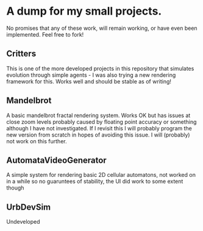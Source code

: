 # A dump for my small projects.
No promises that any of these work, will remain working, or have even been implemented. Feel free to fork!

## Critters
This is one of the more developed projects in this repository that simulates evolution through simple agents - I was also trying a new rendering framework for this. Works well and should be stable as of writing!
## Mandelbrot
A basic mandelbrot fractal rendering system. Works OK but has issues at close zoom levels probably caused by floating point accuracy or something although I have not investigated. If I revisit this I will probably program the new version from scratch in hopes of avoiding this issue. I will (probably) not work on this further.
## AutomataVideoGenerator
A simple system for rendering basic 2D cellular automatons, not worked on in a while so no guaruntees of stability, the UI did work to some extent though
## UrbDevSim
Undeveloped
